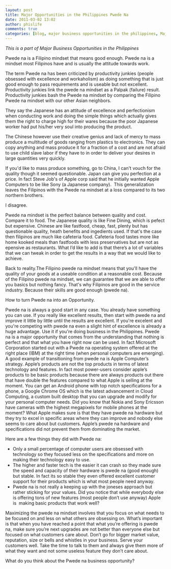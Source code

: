 ```yaml
---
layout: post
title: Major Opportunities in the Philippines Pwede Na
date: 2011-03-02 13:02
author: phislife
comments: true
categories: [blog, major business opportunities in the philippines, Major Business Opportunities in the Philippines, Philippines, Philippines, Pwede na]
---
```

<em>This is a part of Major Business Opportunities in the Philippines</em>

Pwede na is a Filipino mindset that means good enough. Pwede na is a mindset most Filipinos have and is usually the attitude towards work.

The term Pwede na has been criticized by productivity junkies (people obsessed with excellence and workaholism) as doing something that is just good enough to pass requirements and is useable but not excellent. Productivity junkies link the pwede na mindset as a Palpak (failure) result. Productivity junkies bash the Pwede na mindset by comparing the Filipino Pwede na mindset with our other Asian neighbors.

They say the Japanese has an attitude of excellence and perfectionism when conducting work and doing the simple things which actually gives them the right to charge high for their wares because the poor Japanese worker had put his/her very soul into producing the product.

The Chinese however use their creative genius and lack of mercy to mass produce a multitude of goods ranging from plastics to electronics. They can copy anything and mass produce it for a fraction of a cost and are not afraid to use child slave labor if they have to in order to deliver your desires in large quantities very quickly.

If you'd like to mass produce something, go to China, I can't vouch for the quality though it seemed questionable. Japan can give you perfection at a price. In fact Steve Job's of Apple corp said that he initially wanted Apple Computers to be like Sony (a Japanese company).  This generalization leaves the Filipinos with the Pwede na mindset at a loss compared to its two northern brothers.

I disagree.

Pwede na mindset is the perfect balance between quality and cost. Compare it to food. The Japanese quality is like Fine Dining, which is pefect but expensive. Chinese are like fastfood, cheap, fast, plenty but has questionable quality, heath benefits and ingedients used. If that's the case then filipinos are much like cafeteria food. Cafeteria food tastes more like home kooked meals than fastfoods with less preservatives but are not as epensive as restaurants. What I’d like to add is that there’s a lot of variables that we can tweak in order to get the results in a way that we would like to achieve.

Back to reality.The Filipino pwede na mindset means that you'll have the quality of your goods at a useable condition at a reasonable cost. Because of the Filipino pwede na mindset, we can guarantee that we are able to offer you basics but nothing fancy. That's why Filipinos are good in the service industry. Because their skills are good enough (pwede na).

How to turn Pwede na into an Opportunity.

Pwede na is always a good start in any case. You already have something you can use. If you really like excellent results, then start with pwede na and improve it little by little until the results are excellent. If you're excelent and you're competing with pwede na even a slight hint of excellence is already a huge advantage. Use it if you're doing business in the Philippines. Pwede na is a major opportunity that comes from the understanding that nothing is perfect and that what you have right now can be used. In fact Microsoft Corporation started out with a Pwede na operating system offered at the right place (IBM) at the right time (when personal computers are emerging). A good example of transitioning from pwede na is Apple Computer’s strategy. Apple’s products are not the top products in terms of latest technology and features. In fact most power-users consider apple’s products to be basic products because there are always products out there that have double the features compared to what Apple is selling at the moment. You can get an Android phone with top notch specifications for a phone, a Google Chrome OS which is the latest advancement in Cloud Computing, a custom built desktop that you can upgrade and modify for your personal computer needs. Did you know that Nokia and Sony Ericsson have cameras with the highest megapixels for mobile phones at the moment? What Apple makes sure is that they have pwede na hardware but they try to excel in specific areas where they can improve and nobody else seems to care about but customers. Apple’s pwede na hardware and specifications did not prevent them from dominating the market.

Here are a few things they did with Pwede na:
<ul>
	<li>Only a small percentage of computer users are obsessed with technology so they focused less on the specifications and more on making their technology easy to use.</li>
	<li>The higher and faster tech is the easier it can crash so they made sure the speed and capacity of their hardware is pwede na (good enough) but stable. In fact its so stable they even offered excellent customer support for their products which is what most people need anyway.</li>
	<li>Pwede na is not really a keeping up with the joneses approach but rather sticking for your values. Did you notice that while everybody else is offering tons of new features (most people don’t use anyway) Apple is  making basic products that work well?</li>
</ul>
Maximizing the pwede na mindset involves that you focus on what needs to be focused on and less on what others are obsessing on. What’s important is that when you have reached a point that what you’re offering is pwede na, make sure you’re next upgrades are not better than everyone else but focused on what customers care about. Don’t go for bigger market value, reputation, size or bells and whistles in your business. Serve your customers well. Take the time to talk to them and always give them more of what they want and not some useless feature they don’t care about.

What do you think about the Pwede na business opportunity?
